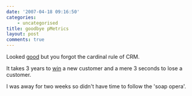 ```yaml
---
date: '2007-04-18 09:16:50'
categories:
    - uncategorised
title: goodbye pMetrics
layout: post
comments: true
---
```

Looked [good](http://performancing.com/node/6464) but you forgot the
cardinal rule of CRM.

It takes 3 years to
[win](http://www.nbrightside.com/blog/2007/03/28/resurrection-of-performancing-metrics/)
a new customer and a mere 3 seconds to lose a customer.

I was away for two weeks so didn't have time to follow the 'soap opera'.
